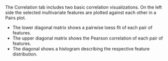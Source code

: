 The Correlation tab includes two basic correlation visualizations. On the left side the selected multivariate features are plotted against each other in a Pairs plot. 

- The lower diagonal matrix shows a pairwise loess fit of each pair of features. 
- The upper diagonal matrix shows the Pearson correlation of each pair of features.
- The diagonal shows a histogram describing the respective feature distribution.
